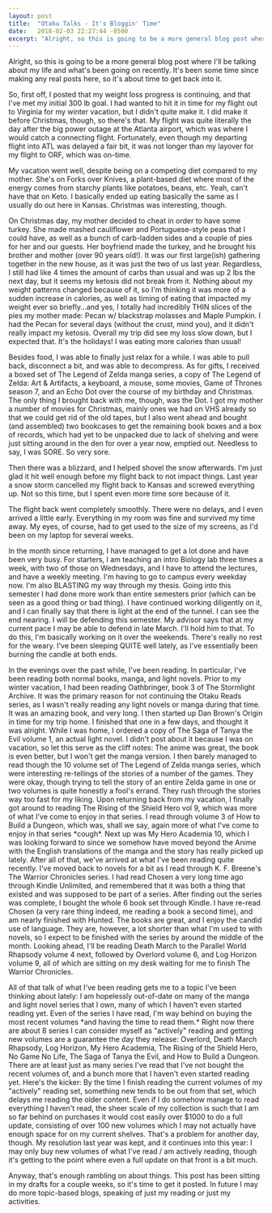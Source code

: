 ```yaml
---
layout: post
title:  "Otaku Talks - It's Bloggin' Time"
date:   2018-02-03 22:27:44 -0500
excerpt: "Alright, so this is going to be a more general blog post where I'll be talking about my life and what's been going on recently. It's been some time since making any real posts here, so it's about time to get back into it."
---
```

<p>Alright, so this is going to be a more general blog post where I'll be talking about my life and what's been going on recently. It's been some time since making any real posts here, so it's about time to get back into it.</p><p>So, first off, I posted that my weight loss progress is continuing, and that I've met my initial 300 lb goal. I had wanted to hit it in time for my flight out to Virginia for my winter vacation, but I didn't quite make it. I did make it before Christmas, though, so there's that. My flight was quite literally the day after the big power outage at the Atlanta airport, which was where I would catch a connecting flight. Fortunately, even though my departing flight into ATL was delayed a fair bit, it was not longer than my layover for my flight to ORF, which was on-time.</p><p>My vacation went well, despite being on a competing diet compared to my mother. She's on Forks over Knives, a plant-based diet where most of the energy comes from starchy plants like potatoes, beans, etc. Yeah, can't have that on Keto. I basically ended up eating basically the same as I usually do out here in Kansas. Christmas was interesting, though.</p><p>On Christmas day, my mother decided to cheat in order to have some turkey. She made mashed cauliflower and Portuguese-style peas that I could have, as well as a bunch of carb-ladden sides and a couple of pies for her and our guests. Her boyfriend made the turkey, and he brought his brother and mother (over 90 years old!). It was our first large(ish) gathering together in the new house, as it was just the two of us last year. Regardless, I still had like 4 times the amount of carbs than usual and was up 2 lbs the next day, but it seems my ketosis did not break from it. Nothing about my weight patterns changed because of it, so I'm thinking it was more of a sudden increase in calories, as well as timing of eating that impacted my weight ever so briefly...and yes, I totally had incredibly THIN slices of the pies my mother made: Pecan w/ blackstrap molasses and Maple Pumpkin. I had the Pecan for several days (without the crust, mind you), and it didn't really impact my ketosis. Overall my trip did see my loss slow down, but I expected that. It's the holidays! I was eating more calories than usual!</p><p>Besides food, I was able to finally just relax for a while. I was able to pull back, disconnect a bit, and was able to decompress. As for gifts, I received a boxed set of The Legend of Zelda manga series, a copy of The Legend of Zelda: Art &amp; Artifacts, a keyboard, a mouse, some movies, Game of Thrones season 7, and an Echo Dot over the course of my birthday and Christmas. The only thing I brought back with me, though, was the Dot. I got my mother a number of movies for Christmas, mainly ones we had on VHS already so that we could get rid of the old tapes, but I also went ahead and bought (and assembled) two bookcases to get the remaining book boxes and a box of records, which had yet to be unpacked due to lack of shelving and were just sitting around in the den for over a year now, emptied out. Needless to say, I was SORE. So very sore.</p><p>Then there was a blizzard, and I helped shovel the snow afterwards. I'm just glad it hit well enough before my flight back to not impact things. Last year a snow storm cancelled my flight back to Kansas and screwed everything up. Not so this time, but I spent even more time sore because of it.</p><p>The flight back went completely smoothly. There were no delays, and I even arrived a little early. Everything in my room was fine and survived my time away. My eyes, of course, had to get used to the size of my screens, as I'd been on my laptop for several weeks.</p><p>In the month since returning, I have managed to get a lot done and have been very busy. For starters, I am teaching an intro Biology lab three times a week, with two of those on Wednesdays, and I have to attend the lectures, and have a weekly meeting. I'm having to go to campus every weekday now. I'm also BLASTING my way through my thesis. Going into this semester I had done more work than entire semesters prior (which can be seen as a good thing or bad thing). I have continued working diligently on it, and I can finally say that there is light at the end of the tunnel. I can see the end nearing. I will be defending this semester. My advisor says that at my current pace I may be able to defend in late March. I'll hold him to that. To do this, I'm basically working on it over the weekends. There's really no rest for the weary. I've been sleeping QUITE well lately, as I've essentially been burning the candle at both ends.</p><p>In the evenings over the past while, I've been reading. In particular, I've been reading both normal books, manga, and light novels. Prior to my winter vacation, I had been reading Oathbringer, book 3 of The Stormlight Archive. It was the primary reason for not continuing the Otaku Reads series, as I wasn't really reading any light novels or manga during that time. It was an amazing book, and very long. I then started up Dan Brown's Origin in time for my trip home. I finished that one in a few days, and thought it was alright. While I was home, I ordered a copy of The Saga of Tanya the Evil volume 1, an actual light novel. I didn't post about it because I was on vacation, so let this serve as the cliff notes: The anime was great, the book is even better, but I won't get the manga version. I then barely managed to read though the 10 volume set of The Legend of Zelda manga series, which were interesting re-tellings of the stories of a number of the games. They were okay, though trying to tell the story of an entire Zelda game in one or two volumes is quite honestly a fool's errand. They rush through the stories way too fast for my liking. Upon returning back from my vacation, I finally got around to reading The Rising of the Shield Hero vol 9, which was more of what I've come to enjoy in that series. I read through volume 3 of How to Build a Dungeon, which was, shall we say, again more of what I've come to enjoy in that series *cough*. Next up was My Hero Academia 10, which I was looking forward to since we somehow have moved beyond the Anime with the English translations of the manga and the story has really picked up lately. After all of that, we've arrived at what I've been reading quite recently. I've moved back to novels for a bit as I read through K. F. Breene's The Warrior Chronicles series. I had read Chosen a very long time ago through Kindle Unlimited, and remembered that it was both a thing that existed and was supposed to be part of a series. After finding out the series was complete, I bought the whole 6 book set through Kindle. I have re-read Chosen (a very rare thing indeed, me reading a book a second time), and am nearly finished with Hunted. The books are great, and I enjoy the candid use of language. They are, however, a lot shorter than what I'm used to with novels, so I expect to be finished with the series by around the middle of the month. Looking ahead, I'll be reading Death March to the Parallel World Rhapsody volume 4 next, followed by Overlord volume 6, and Log Horizon volume 9, all of which are sitting on my desk waiting for me to finish The Warrior Chronicles.</p><p>All of that talk of what I've been reading gets me to a topic I've been thinking about lately: I am hopelessly out-of-date on many of the manga and light novel series that I own, many of which I haven't even started reading yet. Even of the series I have read, I'm way behind on buying the most recent volumes *and having the time to read them.* Right now there are about 8 series I can consider myself as "actively" reading and getting new volumes are a guarantee the day they release: Overlord, Death March Rhapsody, Log Horizon, My Hero Academia, The Rising of the Shield Hero, No Game No Life, The Saga of Tanya the Evil, and How to Build a Dungeon. There are at least just as many series I've read that I've not bought the recent volumes of, and a bunch more that I haven't even started reading yet. Here's the kicker: By the time I finish reading the current volumes of my "actively" reading set, something new tends to be out from that set, which delays me reading the older content. Even if I do somehow manage to read everything I haven't read, the sheer scale of my collection is such that I am so far behind on purchases it would cost easily over $1000 to do a full update, consisting of over 100 new volumes which I may not actually have enough space for on my current shelves. That's a problem for another day, though. My resolution last year was kept, and it continues into this year: I may only buy new volumes of what I've read / am actively reading, though it's getting to the point where even a full update on that front is a bit much.</p><p>Anyway, that's enough rambling on about things. This post has been sitting in my drafts for a couple weeks, so it's time to get it posted. In future I may do more topic-based blogs, speaking of just my reading or just my activities.</p>